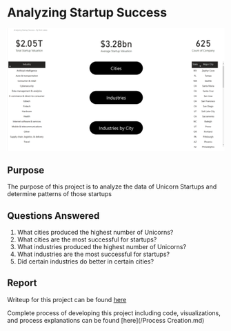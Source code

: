 # Analyzing Startup Success

![image](/Visualizations/Dashboard.png)

## Purpose

The purpose of this project is to analyze the data of Unicorn Startups and determine patterns of those startups

## Questions Answered

1.	What cities produced the highest number of Unicorns?
2.	What cities are the most successful for startups?
3.	What industries produced the highest number of Unicorns?
4.	What industries are the most successful for startups?
5.	Did certain industries do better in certain cities?

## Report

Writeup for this project can be found [here](https://nicholaslukas.com/Startup-Analysis)

Complete process of developing this project including code, visualizations, and process explanations can be found [here](/Process Creation.md)
 
